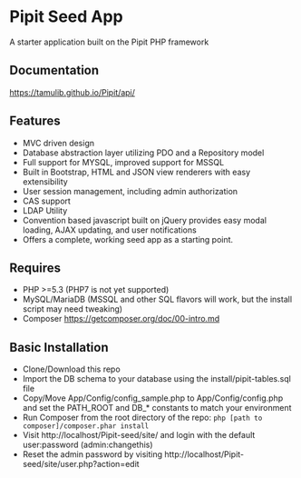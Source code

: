 # Pipit Seed App
A starter application built on the Pipit PHP framework

## Documentation
https://tamulib.github.io/Pipit/api/

## Features
* MVC driven design
* Database abstraction layer utilizing PDO and a Repository model
* Full support for MYSQL, improved support for MSSQL
* Built in Bootstrap, HTML and JSON view renderers with easy extensibility
* User session management, including admin authorization
* CAS support
* LDAP Utility
* Convention based javascript built on jQuery provides easy modal loading, AJAX updating, and user notifications
* Offers a complete, working seed app as a starting point.

## Requires

- PHP >=5.3 (PHP7 is not yet supported)
- MySQL/MariaDB (MSSQL and other SQL flavors will work, but the install script may need tweaking)
- Composer https://getcomposer.org/doc/00-intro.md

## Basic Installation
- Clone/Download this repo
- Import the DB schema to your database using the install/pipit-tables.sql file
- Copy/Move App/Config/config_sample.php to App/Config/config.php and set the PATH_ROOT and DB_* constants to match your environment
- Run Composer from the root directory of the repo: `php [path to composer]/composer.phar install`
- Visit http://localhost/Pipit-seed/site/ and login with the default user:password (admin:changethis)
- Reset the admin password by visiting http://localhost/Pipit-seed/site/user.php?action=edit

